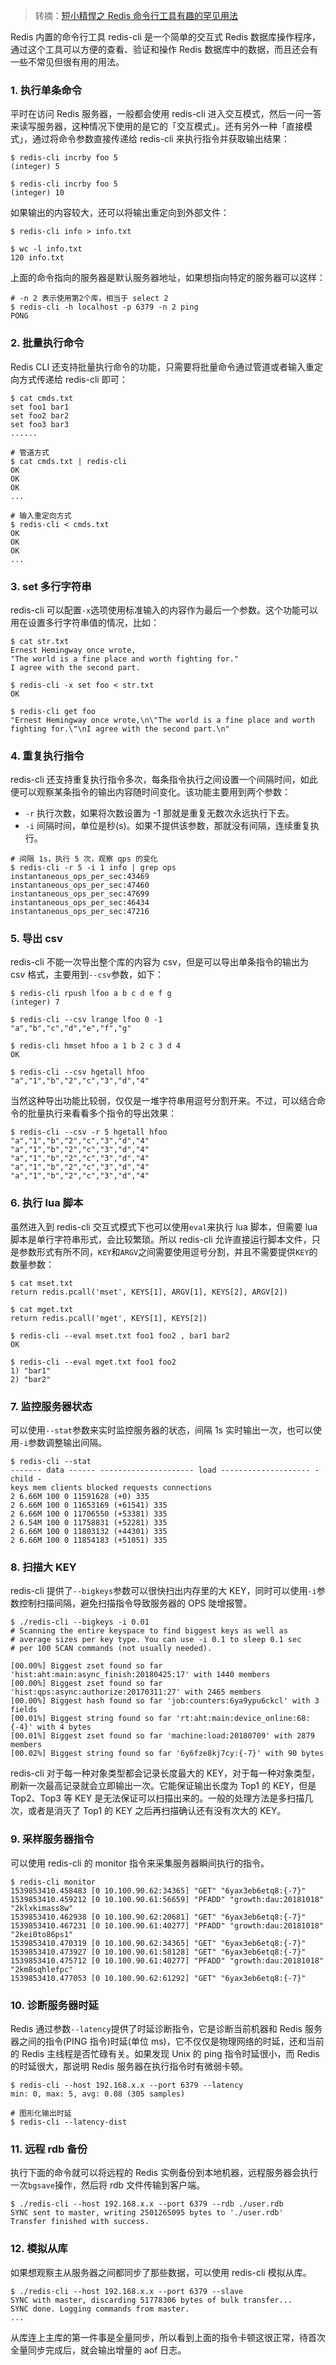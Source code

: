 > 转摘：[短小精悍之 Redis 命令行工具有趣的罕见用法](https://yq.aliyun.com/articles/656980)

Redis 内置的命令行工具 redis-cli 是一个简单的交互式 Redis 数据库操作程序，通过这个工具可以方便的查看、验证和操作 Redis 数据库中的数据，而且还会有一些不常见但很有用的用法。

### 1. 执行单条命令

平时在访问 Redis 服务器，一般都会使用 redis-cli 进入交互模式，然后一问一答来读写服务器，这种情况下使用的是它的「交互模式」。还有另外一种「直接模式」，通过将命令参数直接传递给 redis-cli 来执行指令并获取输出结果：

```shell
$ redis-cli incrby foo 5
(integer) 5

$ redis-cli incrby foo 5
(integer) 10
```

如果输出的内容较大，还可以将输出重定向到外部文件：

```shell
$ redis-cli info > info.txt

$ wc -l info.txt
120 info.txt
```

上面的命令指向的服务器是默认服务器地址，如果想指向特定的服务器可以这样：

```shell
# -n 2 表示使用第2个库，相当于 select 2
$ redis-cli -h localhost -p 6379 -n 2 ping
PONG
```

### 2. 批量执行命令

Redis CLI 还支持批量执行命令的功能，只需要将批量命令通过管道或者输入重定向方式传递给 redis-cli 即可：

```shell
$ cat cmds.txt
set foo1 bar1
set foo2 bar2
set foo3 bar3
......

# 管道方式
$ cat cmds.txt | redis-cli
OK
OK
OK
...

# 输入重定向方式
$ redis-cli < cmds.txt
OK
OK
OK
...
```

### 3. set 多行字符串

redis-cli 可以配置`-x`选项使用标准输入的内容作为最后一个参数。这个功能可以用在设置多行字符串值的情况，比如：

```shell
$ cat str.txt
Ernest Hemingway once wrote,
"The world is a fine place and worth fighting for."
I agree with the second part.

$ redis-cli -x set foo < str.txt
OK

$ redis-cli get foo
"Ernest Hemingway once wrote,\n\"The world is a fine place and worth fighting for.\"\nI agree with the second part.\n"
```

### 4. 重复执行指令

redis-cli 还支持重复执行指令多次，每条指令执行之间设置一个间隔时间，如此便可以观察某条指令的输出内容随时间变化。该功能主要用到两个参数：

* `-r` 执行次数，如果将次数设置为 -1 那就是重复无数次永远执行下去。
* `-i` 间隔时间，单位是秒(s)。如果不提供该参数，那就没有间隔，连续重复执行。

```shell
# 间隔 1s，执行 5 次，观察 qps 的变化
$ redis-cli -r 5 -i 1 info | grep ops
instantaneous_ops_per_sec:43469
instantaneous_ops_per_sec:47460
instantaneous_ops_per_sec:47699
instantaneous_ops_per_sec:46434
instantaneous_ops_per_sec:47216
```

### 5. 导出 csv

redis-cli 不能一次导出整个库的内容为 csv，但是可以导出单条指令的输出为 csv 格式，主要用到`--csv`参数，如下：

```shell
$ redis-cli rpush lfoo a b c d e f g
(integer) 7

$ redis-cli --csv lrange lfoo 0 -1
"a","b","c","d","e","f","g"

$ redis-cli hmset hfoo a 1 b 2 c 3 d 4
OK

$ redis-cli --csv hgetall hfoo
"a","1","b","2","c","3","d","4"
```

当然这种导出功能比较弱，仅仅是一堆字符串用逗号分割开来。不过，可以结合命令的批量执行来看看多个指令的导出效果：

```shell
$ redis-cli --csv -r 5 hgetall hfoo
"a","1","b","2","c","3","d","4"
"a","1","b","2","c","3","d","4"
"a","1","b","2","c","3","d","4"
"a","1","b","2","c","3","d","4"
"a","1","b","2","c","3","d","4"
```

### 6. 执行 lua 脚本

虽然进入到 redis-cli 交互式模式下也可以使用`eval`来执行 lua 脚本，但需要 lua 脚本是单行字符串形式，会比较繁琐。所以 redis-cli 允许直接运行脚本文件，只是参数形式有所不同，`KEY`和`ARGV`之间需要使用逗号分割，并且不需要提供`KEY`的数量参数：

```shell
$ cat mset.txt
return redis.pcall('mset', KEYS[1], ARGV[1], KEYS[2], ARGV[2])

$ cat mget.txt
return redis.pcall('mget', KEYS[1], KEYS[2])

$ redis-cli --eval mset.txt foo1 foo2 , bar1 bar2
OK

$ redis-cli --eval mget.txt foo1 foo2
1) "bar1"
2) "bar2"
```

### 7. 监控服务器状态

可以使用`--stat`参数来实时监控服务器的状态，间隔 1s 实时输出一次，也可以使用`-i`参数调整输出间隔。

```shell
$ redis-cli --stat
------- data ------ --------------------- load -------------------- - child -
keys mem clients blocked requests connections
2 6.66M 100 0 11591628 (+0) 335
2 6.66M 100 0 11653169 (+61541) 335
2 6.66M 100 0 11706550 (+53381) 335
2 6.54M 100 0 11758831 (+52281) 335
2 6.66M 100 0 11803132 (+44301) 335
2 6.66M 100 0 11854183 (+51051) 335
```

### 8. 扫描大 KEY

redis-cli 提供了`--bigkeys`参数可以很快扫出内存里的大 KEY，同时可以使用`-i`参数控制扫描间隔，避免扫描指令导致服务器的 OPS 陡增报警。

```shell
$ ./redis-cli --bigkeys -i 0.01
# Scanning the entire keyspace to find biggest keys as well as
# average sizes per key type. You can use -i 0.1 to sleep 0.1 sec
# per 100 SCAN commands (not usually needed).

[00.00%] Biggest zset found so far 'hist:aht:main:async_finish:20180425:17' with 1440 members
[00.00%] Biggest zset found so far 'hist:qps:async:authorize:20170311:27' with 2465 members
[00.00%] Biggest hash found so far 'job:counters:6ya9ypu6ckcl' with 3 fields
[00.01%] Biggest string found so far 'rt:aht:main:device_online:68:{-4}' with 4 bytes
[00.01%] Biggest zset found so far 'machine:load:20180709' with 2879 members
[00.02%] Biggest string found so far '6y6fze8kj7cy:{-7}' with 90 bytes
```

redis-cli 对于每一种对象类型都会记录长度最大的 KEY，对于每一种对象类型，刷新一次最高记录就会立即输出一次。它能保证输出长度为 Top1 的 KEY，但是 Top2、Top3 等 KEY 是无法保证可以扫描出来的。一般的处理方法是多扫描几次，或者是消灭了 Top1 的 KEY 之后再扫描确认还有没有次大的 KEY。

### 9. 采样服务器指令

可以使用 redis-cli 的 monitor 指令来采集服务器瞬间执行的指令。

```shell
$ redis-cli monitor
1539853410.458483 [0 10.100.90.62:34365] "GET" "6yax3eb6etq8:{-7}"
1539853410.459212 [0 10.100.90.61:56659] "PFADD" "growth:dau:20181018" "2klxkimass8w"
1539853410.462938 [0 10.100.90.62:20681] "GET" "6yax3eb6etq8:{-7}"
1539853410.467231 [0 10.100.90.61:40277] "PFADD" "growth:dau:20181018" "2kei0to86ps1"
1539853410.470319 [0 10.100.90.62:34365] "GET" "6yax3eb6etq8:{-7}"
1539853410.473927 [0 10.100.90.61:58128] "GET" "6yax3eb6etq8:{-7}"
1539853410.475712 [0 10.100.90.61:40277] "PFADD" "growth:dau:20181018" "2km8sqhlefpc"
1539853410.477053 [0 10.100.90.62:61292] "GET" "6yax3eb6etq8:{-7}"
```

### 10. 诊断服务器时延

Redis 通过参数`--latency`提供了时延诊断指令，它是诊断当前机器和 Redis 服务器之间的指令(PING 指令)时延(单位 ms)，它不仅仅是物理网络的时延，还和当前的 Redis 主线程是否忙碌有关。如果发现 Unix 的 ping 指令时延很小，而 Redis 的时延很大，那说明 Redis 服务器在执行指令时有微弱卡顿。

```shell
$ redis-cli --host 192.168.x.x --port 6379 --latency
min: 0, max: 5, avg: 0.08 (305 samples)

# 图形化输出时延
$ redis-cli --latency-dist
```

### 11. 远程 rdb 备份

执行下面的命令就可以将远程的 Redis 实例备份到本地机器，远程服务器会执行一次`bgsave`操作，然后将 rdb 文件传输到客户端。

```shell
$ ./redis-cli --host 192.168.x.x --port 6379 --rdb ./user.rdb
SYNC sent to master, writing 2501265095 bytes to './user.rdb'
Transfer finished with success.
```

### 12. 模拟从库

如果想观察主从服务器之间都同步了那些数据，可以使用 redis-cli 模拟从库。

```shell
$ ./redis-cli --host 192.168.x.x --port 6379 --slave
SYNC with master, discarding 51778306 bytes of bulk transfer...
SYNC done. Logging commands from master.
...
```

从库连上主库的第一件事是全量同步，所以看到上面的指令卡顿这很正常，待首次全量同步完成后，就会输出增量的 aof 日志。

